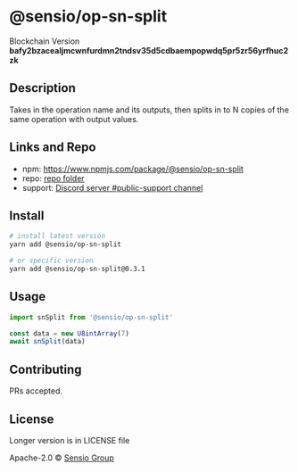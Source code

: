 # @sensio/op-sn-split

Blockchain Version **bafy2bzacealjmcwnfurdmn2tndsv35d5cdbaempopwdq5pr5zr56yrfhuc2zk**

## Description

Takes in the operation name and its outputs, then splits in to N copies of the same operation with output values.

## Links and Repo

- npm: https://www.npmjs.com/package/@sensio/op-sn-split
- repo: [repo folder](https://gitlab.com/sensio_group/network-js-sdk/-/tree/master/operations/snSplit)
- support: [Discord server #public-support channel](https://discord.gg/RQ9g29y)

## Install

```sh
# install latest version
yarn add @sensio/op-sn-split

# or specific version
yarn add @sensio/op-sn-split@0.3.1
```

## Usage

```ts
import snSplit from '@sensio/op-sn-split'

const data = new U8intArray(7)
await snSplit(data)
```

## Contributing

PRs accepted.

## License

Longer version is in LICENSE file

Apache-2.0 © [Sensio Group](https://sensio.group)
